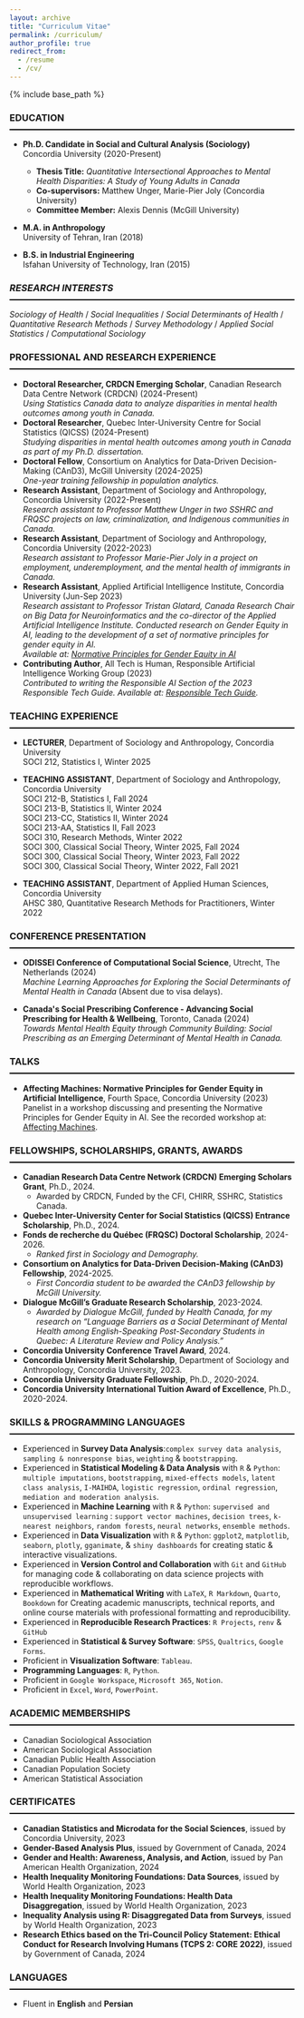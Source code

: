 ```yaml
---
layout: archive
title: "Curriculum Vitae"
permalink: /curriculum/
author_profile: true
redirect_from:
  - /resume
  - /cv/
---
```

{% include base_path %}

<style>
  h3 {
    border-bottom: 2px solid black;
    font-weight: bold;
    padding-bottom: 10px; /* Space between text and the line */
  }
</style>

### EDUCATION
- **Ph.D. Candidate in Social and Cultural Analysis (Sociology)**  
  Concordia University (2020-Present)  
  - **Thesis Title:** *Quantitative Intersectional Approaches to Mental Health Disparities: A Study of Young Adults in Canada*  
  - **Co-supervisors:** Matthew Unger, Marie-Pier Joly (Concordia University)  
  - **Committee Member:** Alexis Dennis (McGill University)  

- **M.A. in Anthropology**  
  University of Tehran, Iran (2018)  

- **B.S. in Industrial Engineering**  
  Isfahan University of Technology, Iran (2015)  


### *RESEARCH INTERESTS*  
*Sociology of Health* / *Social Inequalities* / *Social Determinants of Health* / *Quantitative Research Methods* / *Survey Methodology* / *Applied Social Statistics* / *Computational Sociology*

### PROFESSIONAL AND RESEARCH EXPERIENCE
- **Doctoral Researcher, CRDCN Emerging Scholar**, Canadian Research Data Centre Network (CRDCN) (2024-Present)  
  *Using Statistics Canada data to analyze disparities in mental health outcomes among youth in Canada.*
- **Doctoral Researcher**, Quebec Inter-University Centre for Social Statistics (QICSS) (2024-Present)  
  *Studying disparities in mental health outcomes among youth in Canada as part of my Ph.D. dissertation.*
- **Doctoral Fellow**, Consortium on Analytics for Data-Driven Decision-Making (CAnD3), McGill University (2024-2025)  
  *One-year training fellowship in population analytics.*
- **Research Assistant**, Department of Sociology and Anthropology, Concordia University (2022-Present)  
  *Research assistant to Professor Matthew Unger in two SSHRC and FRQSC projects on law, criminalization, and Indigenous communities in Canada.*  
- **Research Assistant**, Department of Sociology and Anthropology, Concordia University (2022-2023)  
   *Research assistant to Professor Marie-Pier Joly in a project on employment, underemployment, and the mental health of immigrants in Canada.*
- **Research Assistant**, Applied Artificial Intelligence Institute, Concordia University (Jun-Sep 2023)  
  *Research assistant to Professor Tristan Glatard, Canada Research Chair on Big Data for Neuroinformatics and the co-director of the Applied Artificial Intelligence Institute. Conducted research on Gender Equity in AI, leading to the development of a set of normative principles for gender equity in AI.*  
  *Available at: [Normative Principles for Gender Equity in AI](https://affectingmachines.net/)*
- **Contributing Author**, All Tech is Human, Responsible Artificial Intelligence Working Group (2023)  
  *Contributed to writing the Responsible AI Section of the 2023 Responsible Tech Guide.*
  *Available at: [Responsible Tech Guide](https://alltechishuman.org/responsible-tech-guide).*  



### TEACHING EXPERIENCE

- **LECTURER**, Department of Sociology and Anthropology, Concordia University  
  SOCI 212, Statistics I, Winter 2025  

- **TEACHING ASSISTANT**, Department of Sociology and Anthropology, Concordia University  
  SOCI 212-B, Statistics I, Fall 2024  
  SOCI 213-B, Statistics II, Winter 2024  
  SOCI 213-CC, Statistics II, Winter 2024  
  SOCI 213-AA, Statistics II, Fall 2023  
  SOCI 310, Research Methods, Winter 2022  
  SOCI 300, Classical Social Theory, Winter 2025, Fall 2024  
  SOCI 300, Classical Social Theory, Winter 2023, Fall 2022  
  SOCI 300, Classical Social Theory, Winter 2022, Fall 2021  

- **TEACHING ASSISTANT**, Department of Applied Human Sciences, Concordia University  
  AHSC 380, Quantitative Research Methods for Practitioners, Winter 2022
   


### CONFERENCE PRESENTATION

- **ODISSEI Conference of Computational Social Science**, Utrecht, The Netherlands (2024)  
  *Machine Learning Approaches for Exploring the Social Determinants of Mental Health in Canada* (Absent due to visa delays).

- **Canada's Social Prescribing Conference - Advancing Social Prescribing for Health & Wellbeing**, Toronto, Canada (2024)  
  *Towards Mental Health Equity through Community Building: Social Prescribing as an Emerging Determinant of Mental Health in Canada.*

### TALKS

- **Affecting Machines: Normative Principles for Gender Equity in Artificial Intelligence**, Fourth Space, Concordia University (2023)  
  Panelist in a workshop discussing and presenting the Normative Principles for Gender Equity in AI. See the recorded workshop at: [Affecting Machines](https://www.youtube.com/live/6UNZkXNQeU0?si=QRERKwbGPYSppP5C).


### **FELLOWSHIPS, SCHOLARSHIPS, GRANTS, AWARDS**
- **Canadian Research Data Centre Network (CRDCN) Emerging Scholars Grant**, Ph.D., 2024.
  - Awarded by CRDCN, Funded by the CFI, CHIRR, SSHRC, Statistics Canada.
- **Quebec Inter-University Center for Social Statistics (QICSS) Entrance Scholarship**, Ph.D., 2024.  
- **Fonds de recherche du Québec (FRQSC) Doctoral Scholarship**, 2024-2026.  
  - *Ranked first in Sociology and Demography.*  
- **Consortium on Analytics for Data-Driven Decision-Making (CAnD3) Fellowship**, 2024-2025.  
  - *First Concordia student to be awarded the CAnD3 fellowship by McGill University.*  
- **Dialogue McGill’s Graduate Research Scholarship**, 2023-2024.  
  - *Awarded by Dialogue McGill, funded by Health Canada, for my research on “Language Barriers as a Social Determinant of Mental Health among English-Speaking Post-Secondary Students in Quebec: A Literature Review and Policy Analysis.”*  
- **Concordia University Conference Travel Award**, 2024.  
- **Concordia University Merit Scholarship**, Department of Sociology and Anthropology, Concordia University, 2023.  
- **Concordia University Graduate Fellowship**, Ph.D., 2020-2024.  
- **Concordia University International Tuition Award of Excellence**, Ph.D., 2020-2024.


### **SKILLS & PROGRAMMING LANGUAGES**  

- Experienced in **Survey Data Analysis**:`complex survey data analysis`, `sampling & nonresponse bias`, `weighting` & `bootstrapping`.  
- Experienced in **Statistical Modeling & Data Analysis** with `R` & `Python`: `multiple imputations`, `bootstrapping`, `mixed-effects models`, `latent class analysis`, `I-MAIHDA`, `logistic regression`, `ordinal regression`, `mediation and moderation analysis`.  
- Experienced in **Machine Learning** with `R` & `Python`: `supervised and unsupervised learning` : `support vector machines`, `decision trees`, `k-nearest neighbors`, `random forests`, `neural networks`, `ensemble methods`.  
- Experienced in **Data Visualization** with `R` & `Python`: `ggplot2`, `matplotlib`, `seaborn`, `plotly`, `gganimate`, & `shiny dashboards` for creating static & interactive visualizations.  
- Experienced in **Version Control and Collaboration** with `Git` and `GitHub` for managing code & collaborating on data science projects with reproducible workflows.  
- Experienced in **Mathematical Writing** with `LaTeX`, `R Markdown`, `Quarto`, `Bookdown` for Creating academic manuscripts, technical reports, and online course materials with professional formatting and reproducibility.  
- Experienced in **Reproducible Research Practices**: `R Projects`, `renv` & `GitHub`  
- Experienced in **Statistical & Survey Software**: `SPSS`, `Qualtrics`, `Google Forms`.  
- Proficient in **Visualization Software**: `Tableau`.  
- **Programming Languages**: `R`, `Python`.  
- Proficient in `Google Workspace`, `Microsoft 365`, `Notion`.  
- Proficient in `Excel`, `Word`, `PowerPoint`.  



### **ACADEMIC MEMBERSHIPS**
- Canadian Sociological Association  
- American Sociological Association  
- Canadian Public Health Association  
- Canadian Population Society  
- American Statistical Association  


### **CERTIFICATES**  
- **Canadian Statistics and Microdata for the Social Sciences**, issued by Concordia University, 2023  
- **Gender-Based Analysis Plus**, issued by Government of Canada, 2024  
- **Gender and Health: Awareness, Analysis, and Action**, issued by Pan American Health Organization, 2024  
- **Health Inequality Monitoring Foundations: Data Sources**, issued by World Health Organization, 2023  
- **Health Inequality Monitoring Foundations: Health Data Disaggregation**, issued by World Health Organization, 2023  
- **Inequality Analysis using R: Disaggregated Data from Surveys**, issued by World Health Organization, 2023  
- **Research Ethics based on the Tri-Council Policy Statement: Ethical Conduct for Research Involving Humans (TCPS 2: CORE 2022)**, issued by Government of Canada, 2024  

### **LANGUAGES**  
- Fluent in **English** and **Persian**  
 


